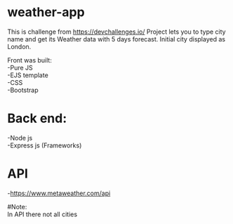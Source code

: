 # weather-app
This is challenge from https://devchallenges.io/ 
Project lets you to type city name and get its Weather data with 5 days forecast. Initial city displayed as London.

Front was built:  
-Pure JS  
-EJS template  
-CSS  
-Bootstrap  

# Back end:  
-Node js  
-Express js (Frameworks)  

# API  
-https://www.metaweather.com/api  


#Note:  
In API there not all cities  
